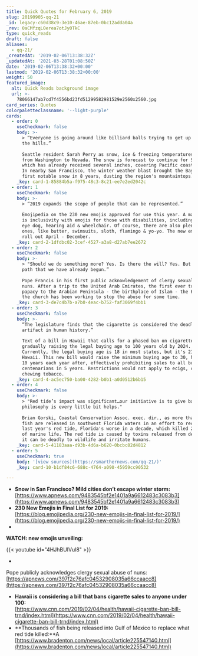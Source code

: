 ```yaml
---
title: Quick Quotes for February 6, 2019
slug: 20190905-qq-21
_id: legacy-c60d38c9-3e10-46ae-87eb-0bc12adda04a
_rev: 0aCMfzqL0erea7otJy0TkC
type: quick_reads
draft: false
aliases:
  - qq-21/
_createdAt: '2019-02-06T13:38:32Z'
_updatedAt: '2021-03-28T01:08:50Z'
date: '2019-02-06T13:38:32+00:00'
lastmod: '2019-02-06T13:38:32+00:00'
weight: 50
featured_image:
  alt: Quick Reads background image
  url: >-
    78066147ab7cd7f4556bd23fd51299582981529e2560x2560.jpg
card_series: Quotes
colorpaletteclassname: '--light-purple'
cards:
  - order: 0
    useCheckmark: false
    body: >-
      > “Everyone is going around like billiard balls trying to get up and down
      the hills.”  
        
      Seattle resident Sarah Perry as snow, ice & freezing temperatures struck
      from Washington to Nevada. The snow is forecast to continue for Seattle
      which has already received several inches, covering Pacific coast beaches.
      In nearby San Francisco, the winter weather blast brought the Bay Area its
      first notable snow in 8 years, dusting the region's mountaintops.
    _key: card-1-85884b5a-f975-48c3-8c21-ee7e2ed2042c
  - order: 1
    useCheckmark: false
    body: >-
      > “2019 expands the scope of people that can be represented.”  
        
      Emojipedia on the 230 new emojis approved for use this year. A major theme
      is inclusivity with emojis for those with disabilities, including a seeing
      eye dog, hearing aid & wheelchair. Of course, there are also plenty of fun
      ones, like butter, swimsuits, sloth, flamingo & yo-yo. The new emojis will
      roll out April - December.
    _key: card-2-1dfdbc02-3cef-4527-a3a8-d27ab7ee2672
  - order: 2
    useCheckmark: false
    body: >-
      > "Should we do something more? Yes. Is there the will? Yes. But it’s a
      path that we have already begun.”  
        
      Pope Francis in his first public acknowledgement of clergy sexual abuse of
      nuns. After a trip to the United Arab Emirates, the first ever trip by the
      papacy to the Arabian Peninsula - the birthplace of Islam - the Pope said
      the church has been working to stop the abuse for some time.
    _key: card-3-de7c4b7b-a7b0-4eac-b752-faf3069f4bb1
  - order: 3
    useCheckmark: false
    body: >-
      “The legislature finds that the cigarette is considered the deadliest
      artifact in human history.”  
        
      Text of a bill in Hawaii that calls for a phased ban on cigarettes,
      gradually raising the legal buying age to 100 years old by 2024.
      Currently, the legal buying age is 18 in most states, but it's 21 in
      Hawaii. This new bill would raise the minimum buying age to 30, hiking it
      10 years each year after, effectively prohibiting sales to all but
      centenarians in 5 years. Restrictions would not apply to ecigs, cigars or
      chewing tobacco.
    _key: card-4-ac5ec750-ba00-4282-b0b1-a0d0512b6b15
  - order: 4
    useCheckmark: false
    body: >-
      > "Red tide’s impact was significant…our initiative is to give back. Our
      philosophy is every little bit helps."  
        
      Brian Gorski, Coastal Conservation Assoc. exec. dir., as more than 16K
      fish are released in southwest Florida waters in an effort to recover from
      last year's red tide, Florida's worse in a decade, which killed 267 tons
      of marine life. The red tide is caused by toxins released from dead algae;
      it can be deadly to wildlife and irritate humans.
    _key: card-5-41183aaa-d93b-4d6a-b620-0bcbc82d4812
  - order: 5
    useCheckmark: true
    body: '[view sources](https://smarthernews.com/qq-21/)'
    _key: card-10-b1df84c6-688c-4764-a090-45959cc90532

---
```

* **Snow in San Francisco? Mild cities don’t escape winter storm:**  
[https://www.apnews.com/9483545bf2e1401a9a6612483c3083b3](https://www.apnews.com/9483545bf2e1401a9a6612483c3083b3)
* **230 New Emojis in Final List for 2019:**  
[https://blog.emojipedia.org/230-new-emojis-in-final-list-for-2019/](https://blog.emojipedia.org/230-new-emojis-in-final-list-for-2019/)
* 

**WATCH: new emojis unveiling:**

{{< youtube id="4HJhBUIVul8" >}}

* 

Pope publicly acknowledges clergy sexual abuse of nuns:  
[https://apnews.com/397f2c76afc04532908035a66ccaacc8](https://apnews.com/397f2c76afc04532908035a66ccaacc8)

* **Hawaii is considering a bill that bans cigarette sales to anyone under 100:**  
[https://www.cnn.com/2019/02/04/health/hawaii-cigarette-ban-bill-trnd/index.html](https://www.cnn.com/2019/02/04/health/hawaii-cigarette-ban-bill-trnd/index.html)
* **Thousands of fish being released into Gulf of Mexico to replace what red tide killed:**A [https://www.bradenton.com/news/local/article225547140.html](https://www.bradenton.com/news/local/article225547140.html)
